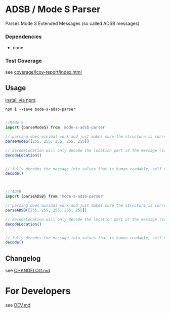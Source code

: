 # ADSB / Mode S Parser
Parses Mode S Extended Messages (so called ADSB messages)

### Dependencies
* none

### Test Coverage
see [coverage/lcov-report/index.html](coverage/lcov-report/index.html)

## Usage

[install via npm](https://www.npmjs.com/package/mode-s-adsb-parser):
```
npm i --save mode-s-adsb-parser
```


```typescript

//Mode S
import {parseModeS} from 'mode-s-adsb-parser'

// parsing does minimal work and just makes sure the structure is correct
parseModeS([255, 255, 255, 255, 255])

// decodeLocation will only decode the location part of the message (so you can tell wether this is an interesting packet for you, and you want to fully decode it)
decodeLocation()


// fully decodes the message into values that is human readable, self explanatory and uses real world units
decode()



// ADSB
import {parseADSB} from 'mode-s-adsb-parser'

// parsing does minimal work and just makes sure the structure is correct
parseADSB([255, 255, 255, 255, 255])

// decodeLocation will only decode the location part of the message (so you can tell wether this is an interesting packet for you, and you want to fully decode it)
decodeLocation()


// fully decodes the message into values that is human readable, self explanatory and uses real world units
decode()
```

## Changelog

see [CHANGELOG.md](CHANGELOG.md)

# For Developers

see [DEV.md](DEV.md)
